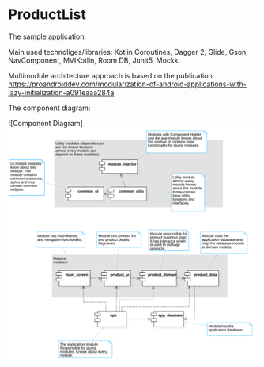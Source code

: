 # ProductList

The sample application.

Main used technoliges/libraries: 
Kotlin Coroutines, Dagger 2, Glide, Gson, NavComponent, MVIKotlin, Room DB, Junit5, Mockk.

Multimodule architecture approach is based on the publication: https://proandroiddev.com/modularization-of-android-applications-with-lazy-initialization-a091eaaa284a

The component diagram:

 ![Component Diagram]
<img src="./ComponentDiagram.svg">
